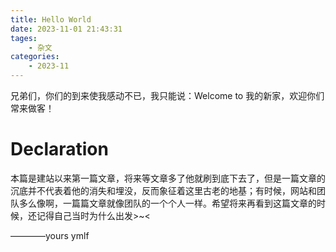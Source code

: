 ```yaml
---
title: Hello World
date: 2023-11-01 21:43:31
tages:
	- 杂文
categories:
	- 2023-11
---
```

兄弟们，你们的到来使我感动不已，我只能说：Welcome to 我的新家，欢迎你们常来做客！

# Declaration

本篇是建站以来第一篇文章，将来等文章多了他就刷到底下去了，但是一篇文章的沉底并不代表着他的消失和埋没，反而象征着这里古老的地基；有时候，网站和团队多么像啊，一篇篇文章就像团队的一个个人一样。希望将来再看到这篇文章的时候，还记得自己当时为什么出发>~<

————yours ymlf